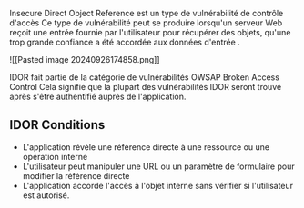 
Insecure Direct Object Reference est un type de vulnérabilité de contrôle d'accès
Ce type de vulnérabilité peut se produire lorsqu'un serveur Web reçoit une entrée fournie par l'utilisateur pour récupérer des objets, qu'une trop grande confiance a été accordée aux données d'entrée . 

![[Pasted image 20240926174858.png]]

IDOR fait partie de la catégorie de vulnérabilités OWSAP Broken Access Control
Cela signifie que la plupart des vulnérabilités IDOR seront trouvé après s'être authentifié auprès de l'application. 

## IDOR Conditions

- L'application révèle une référence directe à une ressource ou une opération interne
- L'utilisateur peut manipuler une URL ou un paramètre de formulaire pour modifier la référence directe
- L'application accorde l'accès à l'objet interne sans vérifier si l'utilisateur est autorisé.